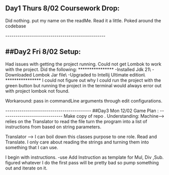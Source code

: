 
Day1 Thurs 8/02 Coursework Drop:
-----------------------------------------------
<p>Did nothing. put my name on the readMe. Read it a little.
Poked around the codebase</p>
-------------------------------------------------

##Day2 Fri 8/02 Setup:
-----------------------------------
<p>Had issues with getting the project running.
Could not get Lombok to work with the project. 
Did the following:
****************
-Installed Jdk 21\
-Downloaded Lombok Jar file\
-Upgraded to Intellij Ultimate edition\ 
****************
I could not figure out why I could run the project with 
the green button but running the project in the terminal
would always error out with project lombok not found.

Workaround: pass in commandLine arguments through edit
configurations.
</p>
------------------------------------------
##Day3 Mon 12/02 Game Plan :
------------------------------
Make copy of repo .
Understanding:
Machine--> relies on the Translator to read the file turn the program
into a list of instructions from based on string parameters.

Translator --> I can boil down this classes purpose to one role.
Read and Translate. I only care about reading the strings and turning
them into something that I can use.

I begin with instructions.
-use Add Instruction as template for Mul, Div ,Sub.
figured whatever I do the first pass will be pretty bad
so pump something out and iterate on it.
